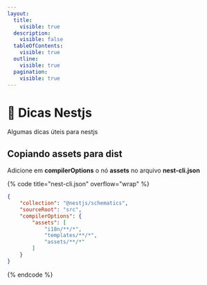 ```yaml
---
layout:
  title:
    visible: true
  description:
    visible: false
  tableOfContents:
    visible: true
  outline:
    visible: true
  pagination:
    visible: true
---
```


# 🤜 Dicas Nestjs

Algumas dicas úteis para nestjs

## Copiando assets para dist <a href="#copiando-assets-para-dist" id="copiando-assets-para-dist"></a>

Adicione em **compilerOptions** o nó **assets** no arquivo **nest-cli.json**

{% code title="nest-cli.json" overflow="wrap" %}
```json
{
    "collection": "@nestjs/schematics",
    "sourceRoot": "src",
    "compilerOptions": {
        "assets": [
            "i18n/**/*",
            "templates/**/*",
            "assets/**/*"
        ]
    }
}
```
{% endcode %}

